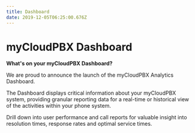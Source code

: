 ```yaml
---
title: Dashboard
date: 2019-12-05T06:25:00.676Z
---
```

# myCloudPBX Dashboard

**What's on your myCloudPBX Dashboard?**

We are proud to announce the launch of the myCloudPBX Analytics Dashboard. 

The Dashboard displays critical information about your myCloudPBX system, providing granular reporting data for a real-time or historical view of the activities within your phone system. 

Drill down into user performance and call reports for valuable insight into resolution times, response rates and optimal service times.

